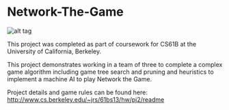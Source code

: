 Network-The-Game
================

![alt tag](https://raw.github.com/aaron-feldman/Network-The-Game/master/example_image.png)

This project was completed as part of coursework for CS61B at the University of California, Berkeley.

This project demonstrates working in a team of three to complete a complex game algorithm including game tree search and pruning and heuristics to implement a machine AI to play Network the Game. 

Project details and game rules can be found here: http://www.cs.berkeley.edu/~jrs/61bs13/hw/pj2/readme
